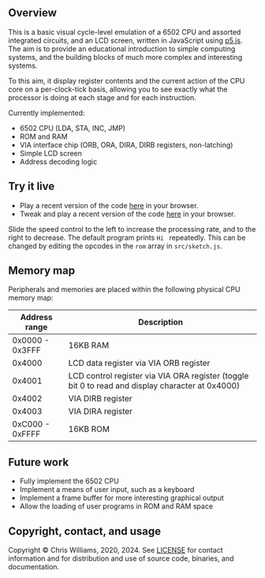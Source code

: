 ## Overview

This is a basic visual cycle-level emulation of a 6502 CPU and assorted integrated circuits, and an LCD screen, written in JavaScript using [p5.js](https://p5js.org/). The aim is to provide an educational introduction to simple computing systems, and the building blocks of much more complex and interesting systems.

To this aim, it display register contents and the current action of the CPU core on a per-clock-tick basis, allowing you to see exactly what the processor is doing at each stage and for each instruction.

Currently implemented:

 * 6502 CPU (LDA, STA, INC, JMP)
 * ROM and RAM
 * VIA interface chip (ORB, ORA, DIRA, DIRB registers, non-latching)
 * Simple LCD screen
 * Address decoding logic

## Try it live

* Play a recent version of the code [here](https://editor.p5js.org/diodesign/full/l1hndGSAK) in your browser.
* Tweak and play a recent version of the code [here](https://editor.p5js.org/diodesign/sketches/l1hndGSAK) in your browser.

Slide the speed control to the left to increase the processing rate, and to the right to decrease. The default program prints `Hi ` repeatedly. This can be changed by editing the opcodes in the `rom` array in `src/sketch.js`.

## Memory map

Peripherals and memories are placed within the following physical CPU memory map:

| Address range   | Description |
|-----------------|-------------|
| 0x0000 - 0x3FFF | 16KB RAM |
| 0x4000          | LCD data register via VIA ORB register |
| 0x4001          | LCD control register via VIA ORA register (toggle bit 0 to read and display character at 0x4000) |
| 0x4002          | VIA DIRB register |
| 0x4003          | VIA DIRA register |
| 0xC000 - 0xFFFF | 16KB ROM |

## Future work

* Fully implement the 6502 CPU
* Implement a means of user input, such as a keyboard
* Implement a frame buffer for more interesting graphical output
* Allow the loading of user programs in ROM and RAM space

## Copyright, contact, and usage

Copyright &copy; Chris Williams, 2020, 2024. See [LICENSE](LICENSE) for contact information and for distribution and use of source code, binaries, and documentation.
